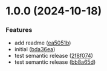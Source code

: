 # 1.0.0 (2024-10-18)


### Features

* add readme ([ea5051b](https://github.com/s1lent-dev/semantic-demo/commit/ea5051b0131a1edd2c8153c4ea627670725c9e62))
* initial ([bda36ea](https://github.com/s1lent-dev/semantic-demo/commit/bda36ea12c9c7c98fe2119e457d2f513c14cf6b9))
* test semantic release ([2f8f074](https://github.com/s1lent-dev/semantic-demo/commit/2f8f07430e4d2dd51f7b523ed4c95db90c101ae8))
* test semantic release ([bb8a65d](https://github.com/s1lent-dev/semantic-demo/commit/bb8a65dd48f312eb2c1d338e402e97a08898f5d2))
